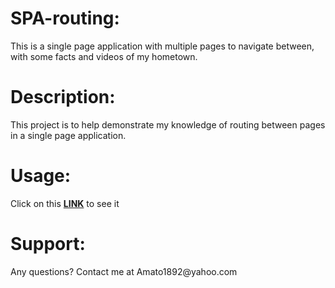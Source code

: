 <h1>SPA-routing:</h1> This is a single page application with multiple pages to navigate between, with some facts and videos of my hometown.
<h1>Description:</h1> This project is to help demonstrate my knowledge of routing between pages in a single page application.
<h1>Usage:</h1> Click on this <a href="https://amato1891.github.io/spa-routing/"><strong>LINK</strong></a> to see it
<h1>Support:</h1> Any questions? Contact me at Amato1892@yahoo.com

